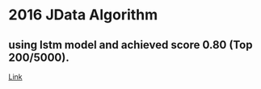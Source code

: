 # 2016 JData Algorithm

using lstm model and achieved score 0.80 (Top 200/5000).
--- 
[Link](http://www.datafountain.cn/projects/jdata/)

